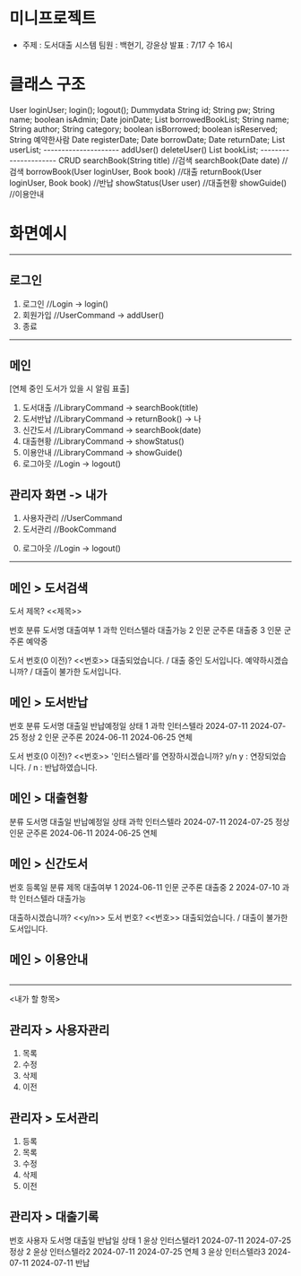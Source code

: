 # 미니프로젝트
- 주제 : 도서대출 시스템
  팀원 : 백현기, 강윤상
  발표 : 7/17 수 16시



# 클래스 구조
<Package util>
  <Class Prompt>


  <Class Login>
  User loginUser;
  login();
  logout();

  <Class Dummy>
  Dummydata


<Package vo>

  <Class User>
  String id;
  String pw;
  String name;
  boolean isAdmin;
  Date joinDate;
  List<Book> borrowedBookList;

  <Class Book>
  String name;
  String author;
  String category;
  boolean isBorrowed;
  boolean isReserved;
  String 예약한사람
  Date registerDate;
  Date borrowDate;
  Date returnDate;


<Package Command>

  <Class UserCommand>
  List<User> userList;
  ---------------------
  addUser()
  deleteUser()

  <Class BookCommand>
  List<Book> bookList;
  ---------------------
  CRUD

  <Class LibraryCommand>
  searchBook(String title)  //검색
  searchBook(Date date)  //검색
  borrowBook(User loginUser, Book book)  //대출
  returnBook(User loginUser, Book book)  //반납
  showStatus(User user)  //대출현황
  showGuide()  //이용안내


# 화면예시

-----------------------------------------------------

## 로그인
1. 로그인  //Login -> login()
2. 회원가입  //UserCommand -> addUser()
0. 종료

-----------------------------------------------------

## 메인
[연체 중인 도서가 있을 시 알림 표출]
1. 도서대출  //LibraryCommand -> searchBook(title)
2. 도서반납  //LibraryCommand -> returnBook()       -> 나
2. 신간도서  //LibraryCommand -> searchBook(date)
3. 대출현황  //LibraryCommand -> showStatus()
4. 이용안내  //LibraryCommand -> showGuide()
0. 로그아웃  //Login -> logout()

## 관리자 화면                                         -> 내가
1. 사용자관리  //UserCommand 
2. 도서관리  //BookCommand
<!-- 3. 대출기록   -->
0. 로그아웃  //Login -> logout()

-----------------------------------------------------

## 메인 > 도서검색
도서 제목? <<제목>>

번호    분류    도서명          대출여부
1       과학    인터스텔라      대출가능
2       인문    군주론          대출중
3       인문    군주론          예약중

도서 번호(0 이전)? <<번호>>
대출되었습니다. / 대출 중인 도서입니다. 예약하시겠습니까? / 대출이 불가한 도서입니다.


## 메인 > 도서반납
번호    분류    도서명        대출일      반납예정일      상태
1       과학    인터스텔라    2024-07-11  2024-07-25      정상
2       인문    군주론        2024-06-11  2024-06-25      연체

도서 번호(0 이전)? <<번호>>
'인터스텔라'를 연장하시겠습니까? y/n
y : 연장되었습니다. / n : 반납하였습니다.


## 메인 > 대출현황
분류    도서명        대출일      반납예정일      상태
과학    인터스텔라    2024-07-11  2024-07-25      정상
인문    군주론        2024-06-11  2024-06-25      연체


## 메인 > 신간도서
번호    등록일      분류    제목            대출여부
1       2024-06-11  인문    군주론          대출중
2       2024-07-10  과학    인터스텔라      대출가능

대출하시겠습니까? <<y/n>>
도서 번호? <<번호>>
대출되었습니다. / 대출이 불가한 도서입니다.


## 메인 > 이용안내
~~~~
~~~~

-----------------------------------------------------

<내가 할 항목>

## 관리자 > 사용자관리
1. 목록
2. 수정
3. 삭제
0. 이전

## 관리자 > 도서관리
1. 등록
2. 목록
3. 수정
4. 삭제
0. 이전

## 관리자 > 대출기록
번호    사용자    도서명       대출일      반납일      상태
1       윤상      인터스텔라1  2024-07-11  2024-07-25  정상
2       윤상      인터스텔라2  2024-07-11  2024-07-25  연체
3       윤상      인터스텔라3  2024-07-11  2024-07-11  반납